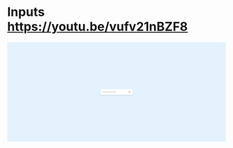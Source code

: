 # Inputs https://youtu.be/vufv21nBZF8
<p align="center">
  <img src="preview.png" alt="preview del proyecto" max-width="1600">
</p>
